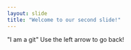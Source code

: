 ```yaml
---
layout: slide
title: "Welcome to our second slide!"
---
```

"I am a git"
Use the left arrow to go back!
